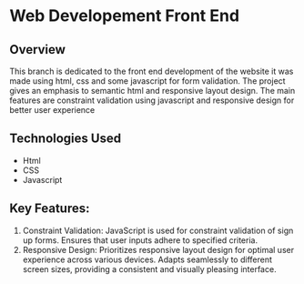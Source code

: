 # Web Developement Front End
## Overview
This branch is dedicated to the front end development of the website it was made using html, css and some javascript for form validation. The project gives an emphasis to semantic html and responsive layout design. The main features are constraint validation using javascript and responsive design for better user experience   

## Technologies Used
- Html
- CSS
- Javascript

## Key Features:
1. Constraint Validation:
JavaScript is used for constraint validation of sign up forms.
Ensures that user inputs adhere to specified criteria.
2. Responsive Design:
Prioritizes responsive layout design for optimal user experience across various devices.
Adapts seamlessly to different screen sizes, providing a consistent and visually pleasing interface.
